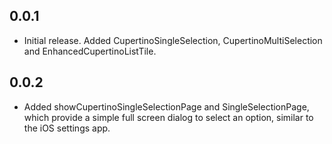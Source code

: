 ## 0.0.1

* Initial release. Added CupertinoSingleSelection, CupertinoMultiSelection and EnhancedCupertinoListTile.

## 0.0.2

* Added showCupertinoSingleSelectionPage and SingleSelectionPage, which provide a simple full screen dialog to select an option, similar to the iOS settings app.